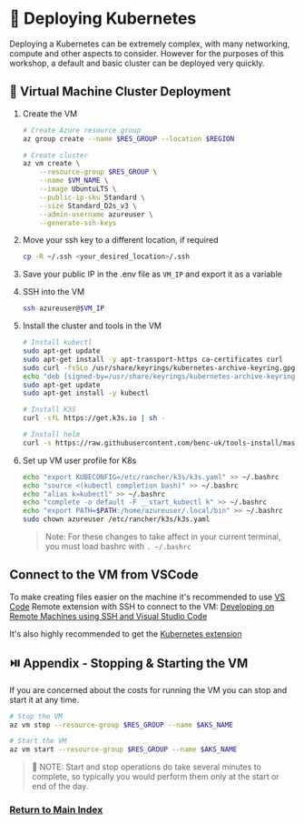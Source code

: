 # 🚦 Deploying Kubernetes

Deploying a Kubernetes can be extremely complex, with many networking, compute and other aspects to consider. However for the purposes of this workshop, a default and basic cluster can be deployed very quickly.

## 🚀 Virtual Machine Cluster Deployment

1. Create the VM

    ```bash
    # Create Azure resource group
    az group create --name $RES_GROUP --location $REGION

    # Create cluster
    az vm create \
        --resource-group $RES_GROUP \
        --name $VM_NAME \
        --image UbuntuLTS \
        --public-ip-sku Standard \
        --size Standard_D2s_v3 \
        --admin-username azureuser \
        --generate-ssh-keys
    ```

2. Move your ssh key to a different location, if required

    ```sh
    cp -R ~/.ssh <your_desired_location>/.ssh
    ```

3. Save your public IP in the .env file as `VM_IP` and export it as a variable
4. SSH into the VM

    ```sh
    ssh azureuser@$VM_IP
    ```

5. Install the cluster and tools in the VM

    ```sh
    # Install kubectl
    sudo apt-get update
    sudo apt-get install -y apt-transport-https ca-certificates curl
    sudo curl -fsSLo /usr/share/keyrings/kubernetes-archive-keyring.gpg https://packages.cloud.google.com/apt/doc/apt-key.gpg
    echo "deb [signed-by=/usr/share/keyrings/kubernetes-archive-keyring.gpg] https://apt.kubernetes.io/ kubernetes-xenial main" | sudo tee /etc/apt/sources.list.d/kubernetes.list
    sudo apt-get update
    sudo apt-get install -y kubectl

    # Install K3S
    curl -sfL https://get.k3s.io | sh -

    # Install helm
    curl -s https://raw.githubusercontent.com/benc-uk/tools-install/master/helm.sh | bash
    ```

6. Set up VM user profile for K8s

    ```sh
    echo "export KUBECONFIG=/etc/rancher/k3s/k3s.yaml" >> ~/.bashrc 
    echo "source <(kubectl completion bash)" >> ~/.bashrc 
    echo "alias k=kubectl" >> ~/.bashrc 
    echo "complete -o default -F __start_kubectl k" >> ~/.bashrc 
    echo "export PATH=$PATH:/home/azureuser/.local/bin" >> ~/.bashrc 
    sudo chown azureuser /etc/rancher/k3s/k3s.yaml
    ```

    > Note: For these changes to take affect in your current terminal, you must load bashrc with `. ~/.bashrc`

## Connect to the VM from VSCode

To make creating files easier on the machine it's recommended to use [VS Code](https://code.visualstudio.com/) Remote extension with SSH to connect to the VM: [Developing on Remote Machines using SSH and Visual Studio Code](https://code.visualstudio.com/docs/remote/ssh)

It's also highly recommended to get the [Kubernetes extension](https://marketplace.visualstudio.com/items?itemName=ms-kubernetes-tools.vscode-kubernetes-tools)

## ⏯️ Appendix - Stopping & Starting the VM

If you are concerned about the costs for running the VM you can stop and start it at any time.

```bash
# Stop the VM
az vm stop --resource-group $RES_GROUP --name $AKS_NAME

# Start the VM
az vm start --resource-group $RES_GROUP --name $AKS_NAME
```

> 📝 NOTE: Start and stop operations do take several minutes to complete, so typically you would perform them only at the start or end of the day.

### [Return to Main Index](../../readme.md)
